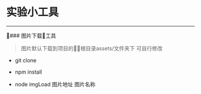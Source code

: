 # 实验小工具

---

### 图片下载工具

> 图片默认下载到项目的根目录assets/文件夹下 可自行修改

* git clone 

* npm install

* node imgLoad 图片地址 图片名称
